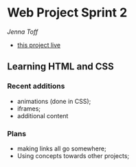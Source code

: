 # Web Project Sprint 2
*Jenna Toff*
* [this project live](https://larkceresin.github.io/First-project--landing-page/)

## Learning HTML and CSS

### Recent additions
* animations (done in CSS);
* iframes;
* additional content

### Plans
* making links all go somewhere;
* Using concepts towards other projects;
